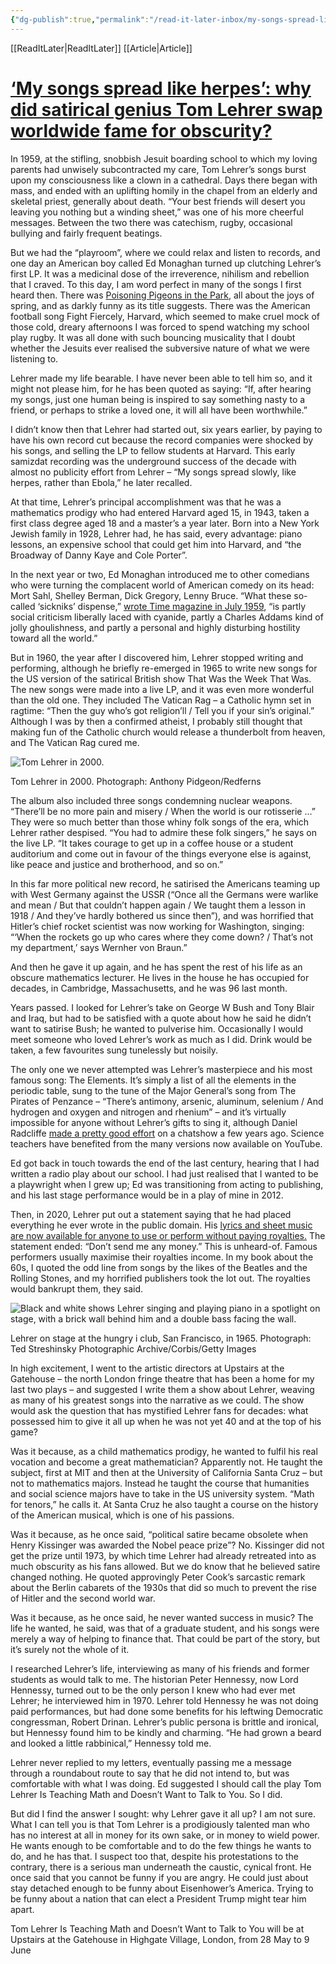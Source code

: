 ```yaml
---
{"dg-publish":true,"permalink":"/read-it-later-inbox/my-songs-spread-like-herpes-why-did-satirical-genius-tom-lehrer-swap-worldwide-fame-for-obscurity/"}
---
```


[[ReadItLater\|ReadItLater]] [[Article\|Article]]

# [‘My songs spread like herpes’: why did satirical genius Tom Lehrer swap worldwide fame for obscurity?](https://www.theguardian.com/music/article/2024/may/22/my-songs-spread-like-herpes-why-did-satirical-genius-tom-lehrer-swap-worldwide-fame-for-obscurity?utm_source=dlvr.it&utm_medium=facebook)

In 1959, at the stifling, snobbish Jesuit boarding school to which my loving parents had unwisely subcontracted my care, Tom Lehrer’s songs burst upon my consciousness like a clown in a cathedral. Days there began with mass, and ended with an uplifting homily in the chapel from an elderly and skeletal priest, generally about death. “Your best friends will desert you leaving you nothing but a winding sheet,” was one of his more cheerful messages. Between the two there was catechism, rugby, occasional bullying and fairly frequent beatings.

But we had the “playroom”, where we could relax and listen to records, and one day an American boy called Ed Monaghan turned up clutching Lehrer’s first LP. It was a medicinal dose of the irreverence, nihilism and rebellion that I craved. To this day, I am word perfect in many of the songs I first heard then. There was [Poisoning Pigeons in the Park](https://www.youtube.com/watch?v=yhuMLpdnOjY), all about the joys of spring, and as darkly funny as its title suggests. There was the American football song Fight Fiercely, Harvard, which seemed to make cruel mock of those cold, dreary afternoons I was forced to spend watching my school play rugby. It was all done with such bouncing musicality that I doubt whether the Jesuits ever realised the subversive nature of what we were listening to.

Lehrer made my life bearable. I have never been able to tell him so, and it might not please him, for he has been quoted as saying: “If, after hearing my songs, just one human being is inspired to say something nasty to a friend, or perhaps to strike a loved one, it will all have been worthwhile.”

I didn’t know then that Lehrer had started out, six years earlier, by paying to have his own record cut because the record companies were shocked by his songs, and selling the LP to fellow students at Harvard. This early samizdat recording was the underground success of the decade with almost no publicity effort from Lehrer – “My songs spread slowly, like herpes, rather than Ebola,” he later recalled.

At that time, Lehrer’s principal accomplishment was that he was a mathematics prodigy who had entered Harvard aged 15, in 1943, taken a first class degree aged 18 and a master’s a year later. Born into a New York Jewish family in 1928, Lehrer had, he has said, every advantage: piano lessons, an expensive school that could get him into Harvard, and “the Broadway of Danny Kaye and Cole Porter”.

In the next year or two, Ed Monaghan introduced me to other comedians who were turning the complacent world of American comedy on its head: Mort Sahl, Shelley Berman, Dick Gregory, Lenny Bruce. “What these so-called ‘sickniks’ dispense,” [wrote Time magazine in July 1959](https://content.time.com/time/subscriber/article/0,33009,869153-1,00.html), “is partly social criticism liberally laced with cyanide, partly a Charles Addams kind of jolly ghoulishness, and partly a personal and highly disturbing hostility toward all the world.”

But in 1960, the year after I discovered him, Lehrer stopped writing and performing, although he briefly re-emerged in 1965 to write new songs for the US version of the satirical British show That Was the Week That Was. The new songs were made into a live LP, and it was even more wonderful than the old one. They included The Vatican Rag – a Catholic hymn set in ragtime: “Then the guy who’s got religion’ll / Tell you if your sin’s original.” Although I was by then a confirmed atheist, I probably still thought that making fun of the Catholic church would release a thunderbolt from heaven, and The Vatican Rag cured me.

![Tom Lehrer in 2000.](https://i.guim.co.uk/img/media/34c62cd61e0b904f4181adfb5ae79881cee0797c/0_0_2341_1500/master/2341.jpg?width=445&dpr=1&s=none)

Tom Lehrer in 2000. Photograph: Anthony Pidgeon/Redferns

The album also included three songs condemning nuclear weapons. “There’ll be no more pain and misery / When the world is our rotisserie …” They were so much better than those whiny folk songs of the era, which Lehrer rather despised. “You had to admire these folk singers,” he says on the live LP. “It takes courage to get up in a coffee house or a student auditorium and come out in favour of the things everyone else is against, like peace and justice and brotherhood, and so on.”

In this far more political new record, he satirised the Americans teaming up with West Germany against the USSR (“Once all the Germans were warlike and mean / But that couldn’t happen again / We taught them a lesson in 1918 / And they’ve hardly bothered us since then”), and was horrified that Hitler’s chief rocket scientist was now working for Washington, singing: “‘When the rockets go up who cares where they come down? / That’s not my department,’ says Wernher von Braun.”

And then he gave it up again, and he has spent the rest of his life as an obscure mathematics lecturer. He lives in the house he has occupied for decades, in Cambridge, Massachusetts, and he was 96 last month.

Years passed. I looked for Lehrer’s take on George W Bush and Tony Blair and Iraq, but had to be satisfied with a quote about how he said he didn’t want to satirise Bush; he wanted to pulverise him. Occasionally I would meet someone who loved Lehrer’s work as much as I did. Drink would be taken, a few favourites sung tunelessly but noisily.

The only one we never attempted was Lehrer’s masterpiece and his most famous song: The Elements. It’s simply a list of all the elements in the periodic table, sung to the tune of the Major General’s song from The Pirates of Penzance – “There’s antimony, arsenic, aluminum, selenium / And hydrogen and oxygen and nitrogen and rhenium” – and it’s virtually impossible for anyone without Lehrer’s gifts to sing it, although Daniel Radcliffe [made a pretty good effort](https://www.youtube.com/watch?v=rSAaiYKF0cs) on a chatshow a few years ago. Science teachers have benefited from the many versions now available on YouTube.

Ed got back in touch towards the end of the last century, hearing that I had written a radio play about our school. I had just realised that I wanted to be a playwright when I grew up; Ed was transitioning from acting to publishing, and his last stage performance would be in a play of mine in 2012.

Then, in 2020, Lehrer put out a statement saying that he had placed everything he ever wrote in the public domain. His [lyrics and sheet music are now available for anyone to use or perform without paying royalties.](https://www.marketplace.org/2020/10/21/satirist-tom-lehrer-put-his-songs-into-public-domain/) The statement ended: “Don’t send me any money.” This is unheard-of. Famous performers usually maximise their royalties income. In my book about the 60s, I quoted the odd line from songs by the likes of the Beatles and the Rolling Stones, and my horrified publishers took the lot out. The royalties would bankrupt them, they said.

![Black and white shows Lehrer singing and playing piano in a spotlight on stage, with a brick wall behind him and a double bass facing the wall.](https://i.guim.co.uk/img/media/00036ada66b30b997d5806119b5db60f4861d09c/0_0_1912_2904/master/1912.jpg?width=445&dpr=1&s=none)

Lehrer on stage at the hungry i club, San Francisco, in 1965. Photograph: Ted Streshinsky Photographic Archive/Corbis/Getty Images

In high excitement, I went to the artistic directors at Upstairs at the Gatehouse – the north London fringe theatre that has been a home for my last two plays – and suggested I write them a show about Lehrer, weaving as many of his greatest songs into the narrative as we could. The show would ask the question that has mystified Lehrer fans for decades: what possessed him to give it all up when he was not yet 40 and at the top of his game?

Was it because, as a child mathematics prodigy, he wanted to fulfil his real vocation and become a great mathematician? Apparently not. He taught the subject, first at MIT and then at the University of California Santa Cruz – but not to mathematics majors. Instead he taught the course that humanities and social science majors have to take in the US university system. “Math for tenors,” he calls it. At Santa Cruz he also taught a course on the history of the American musical, which is one of his passions.

Was it because, as he once said, “political satire became obsolete when Henry Kissinger was awarded the Nobel peace prize”? No. Kissinger did not get the prize until 1973, by which time Lehrer had already retreated into as much obscurity as his fans allowed. But we do know that he believed satire changed nothing. He quoted approvingly Peter Cook’s sarcastic remark about the Berlin cabarets of the 1930s that did so much to prevent the rise of Hitler and the second world war.

Was it because, as he once said, he never wanted success in music? The life he wanted, he said, was that of a graduate student, and his songs were merely a way of helping to finance that. That could be part of the story, but it’s surely not the whole of it.

I researched Lehrer’s life, interviewing as many of his friends and former students as would talk to me. The historian Peter Hennessy, now Lord Hennessy, turned out to be the only person I knew who had ever met Lehrer; he interviewed him in 1970. Lehrer told Hennessy he was not doing paid performances, but had done some benefits for his leftwing Democratic congressman, Robert Drinan. Lehrer’s public persona is brittle and ironical, but Hennessy found him to be kindly and charming. “He had grown a beard and looked a little rabbinical,” Hennessy told me.

Lehrer never replied to my letters, eventually passing me a message through a roundabout route to say that he did not intend to, but was comfortable with what I was doing. Ed suggested I should call the play Tom Lehrer Is Teaching Math and Doesn’t Want to Talk to You. So I did.

But did I find the answer I sought: why Lehrer gave it all up? I am not sure. What I can tell you is that Tom Lehrer is a prodigiously talented man who has no interest at all in money for its own sake, or in money to wield power. He wants enough to be comfortable and to do the few things he wants to do, and he has that. I suspect too that, despite his protestations to the contrary, there is a serious man underneath the caustic, cynical front. He once said that you cannot be funny if you are angry. He could just about stay detached enough to be funny about Eisenhower’s America. Trying to be funny about a nation that can elect a President Trump might tear him apart.

Tom Lehrer Is Teaching Math and Doesn’t Want to Talk to You will be at Upstairs at the Gatehouse in Highgate Village, London, from 28 May to 9 June